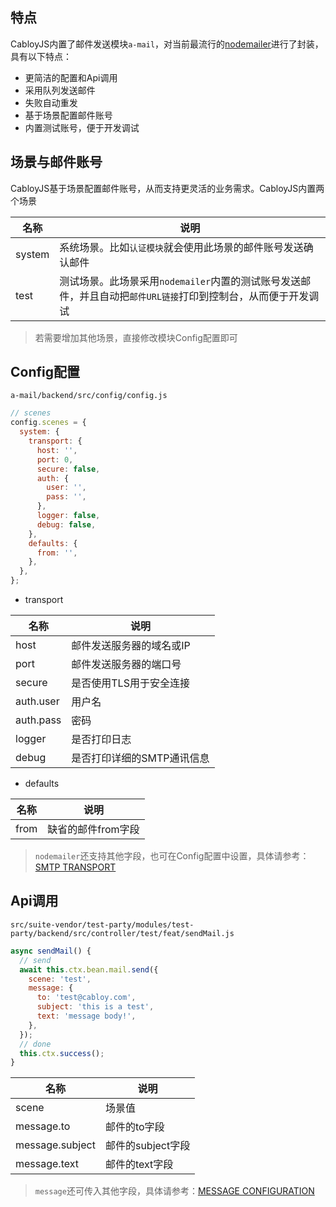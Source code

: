 ## 特点

CabloyJS内置了邮件发送模块`a-mail`，对当前最流行的[nodemailer](https://nodemailer.com/about/)进行了封装，具有以下特点：

- 更简洁的配置和Api调用
- 采用队列发送邮件
- 失败自动重发
- 基于场景配置邮件账号
- 内置测试账号，便于开发调试

## 场景与邮件账号

CabloyJS基于场景配置邮件账号，从而支持更灵活的业务需求。CabloyJS内置两个场景

|名称|说明|
|--|--|
|system|系统场景。比如`认证模块`就会使用此场景的邮件账号发送确认邮件|
|test|测试场景。此场景采用`nodemailer`内置的测试账号发送邮件，并且自动把`邮件URL链接`打印到控制台，从而便于开发调试|

> 若需要增加其他场景，直接修改模块Config配置即可

## Config配置

`a-mail/backend/src/config/config.js`

``` javascript
// scenes
config.scenes = {
  system: {
    transport: {
      host: '',
      port: 0,
      secure: false,
      auth: {
        user: '',
        pass: '',
      },
      logger: false,
      debug: false,
    },
    defaults: {
      from: '',
    },
  },
};
```

- transport

|名称|说明|
|--|--|
|host|邮件发送服务器的域名或IP|
|port|邮件发送服务器的端口号|
|secure|是否使用TLS用于安全连接|
|auth.user|用户名|
|auth.pass|密码|
|logger|是否打印日志|
|debug|是否打印详细的SMTP通讯信息|

- defaults

|名称|说明|
|--|--|
|from|缺省的邮件from字段|

> `nodemailer`还支持其他字段，也可在Config配置中设置，具体请参考：[SMTP TRANSPORT](https://nodemailer.com/smtp/)

## Api调用

`src/suite-vendor/test-party/modules/test-party/backend/src/controller/test/feat/sendMail.js`

``` javascript
async sendMail() {
  // send
  await this.ctx.bean.mail.send({
    scene: 'test',
    message: {
      to: 'test@cabloy.com',
      subject: 'this is a test',
      text: 'message body!',
    },
  });
  // done
  this.ctx.success();
}
```

|名称|说明|
|--|--|
|scene|场景值|
|message.to|邮件的to字段|
|message.subject|邮件的subject字段|
|message.text|邮件的text字段|

> `message`还可传入其他字段，具体请参考：[MESSAGE CONFIGURATION](https://nodemailer.com/message/)



